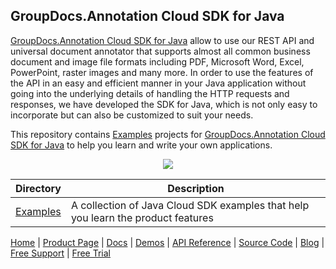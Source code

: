 ## GroupDocs.Annotation Cloud SDK for Java

[GroupDocs.Annotation Cloud SDK for Java](https://products.groupdocs.cloud/annotation/java) allow to use our REST API and universal document annotator that supports almost all common business document and image file formats including PDF, Microsoft Word, Excel, PowerPoint, raster images and many more. In order to use the features of the API in an easy and efficient manner in your Java application without going into the underlying details of handling the HTTP requests and responses, we have developed the SDK for Java, which is not only easy to incorporate but can also be customized to suit your needs.

This repository contains [Examples](Examples) projects for [GroupDocs.Annotation Cloud SDK for Java](https://products.groupdocs.cloud/annotation/java) to help you learn and write your own applications.

<p align="center">

  <a title="Download complete GroupDocs.Annotation Cloud SDK Examples for Java source code" href="https://github.com/groupdocs-annotation-cloud/groupdocs-annotation-cloud-java-samples/archive/master.zip">
	<img src="https://raw.github.com/AsposeExamples/java-examples-dashboard/master/images/downloadZip-Button-Large.png" />
  </a>
</p>

Directory | Description
--------- | -----------
[Examples](Examples)  | A collection of Java Cloud SDK examples that help you learn the product features

[Home](https://www.groupdocs.cloud/) | [Product Page](https://products.groupdocs.cloud/annotation/java) | [Docs](https://docs.groupdocs.cloud/annotation/) | [Demos](https://products.groupdocs.app/annotation/family) | [API Reference](https://apireference.groupdocs.cloud/annotation/) | [Source Code](https://github.com/groupdocs-annotation-cloud/groupdocs-annotation-cloud-java) | [Blog](https://blog.groupdocs.cloud/category/annotation/) | [Free Support](https://forum.groupdocs.cloud/c/annotation) | [Free Trial](https://purchase.groupdocs.cloud/trial)
